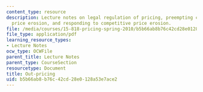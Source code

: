 ```yaml
---
content_type: resource
description: Lecture notes on legal regulation of pricing, preempting competitive
  price erosion, and responding to competitive price erosion.
file: /media/courses/15-818-pricing-spring-2010/b5b66ab8b76c42cd28e0128a53e7ace2_MIT15_818S10_lec07.pdf
file_type: application/pdf
learning_resource_types:
- Lecture Notes
ocw_type: OCWFile
parent_title: Lecture Notes
parent_type: CourseSection
resourcetype: Document
title: Out-pricing
uid: b5b66ab8-b76c-42cd-28e0-128a53e7ace2
---
```

